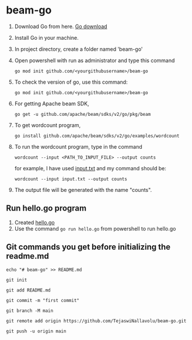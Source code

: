 # beam-go

1. Download Go from here. [Go download](https://go.dev/doc/install)
2. Install Go in your machine.
3. In project directory, create a folder named 'beam-go'
4. Open powershell with run as administrator and type this command

   `go mod init github.com/<yourgithubusername>/beam-go`
  
5. To check the version of go, use this command:

   `go mod init github.com/<yourgithubusername>/beam-go`
   
6. For getting Apache beam SDK,

   `go get -u github.com/apache/beam/sdks/v2/go/pkg/beam` 
   
7. To get wordcount program,
    
    `go install github.com/apache/beam/sdks/v2/go/examples/wordcount`
 
8. To run the wordcount program, type in the command 
    
    `wordcount --input <PATH_TO_INPUT_FILE> --output counts` 
    
    for example, I have used [input.txt](https://github.com/TejaswiNallavolu/beam-go/blob/main/input.txt) and my command should be:
    
    `wordcount --input input.txt --output counts`
    
 9. The output file will be generated with the name "counts".

## Run hello.go program

1. Created [hello.go](https://github.com/TejaswiNallavolu/beam-go/blob/main/hello.go)
2. Use the command `go run hello.go` from powershell to run hello.go


## Git commands you get before initializing the readme.md 

`echo "# beam-go" >> README.md`

`git init`

`git add README.md`

`git commit -m "first commit"`

`git branch -M main`

`git remote add origin https://github.com/TejaswiNallavolu/beam-go.git`

`git push -u origin main`

